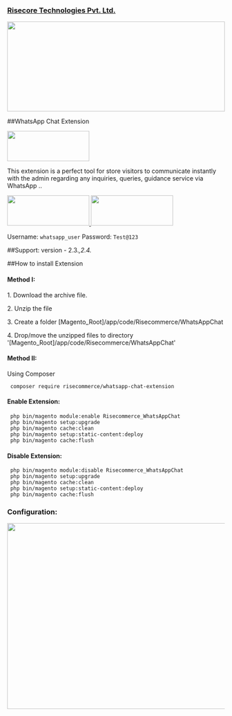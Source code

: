<a href="https://risecommerce.com/"><h3>Risecore Technologies Pvt. Ltd.</h3></a>
<a href="https://risecommerce.com/"><img width="100%" height="208" src="https://risecommerce.com/media/wysiwyg/logowithtext.png"></a>

##WhatsApp Chat Extension

<a href="https://risecommerce.com/magento2-whatsapp-chat-integration.html"><img width="190" height="70" src="https://risecommerce.com/media/wysiwyg/risedownload.png"></a>


This extension is a perfect tool for store visitors to communicate instantly with the admin regarding any inquiries, queries, guidance service via WhatsApp ..

 <a href="https://demo.risecommerce.com/"> <img width="190" height="70" src="https://risecommerce.com/media/wysiwyg/frontend-demo.png"> </a>
 <a href="https://demo.risecommerce.com/admindemo"> <img width="190" height="70" src="https://risecommerce.com/media/wysiwyg/Backend-Demo.png"> </a>

Username: ```whatsapp_user``` Password: ```Test@123```

##Support: 
version - 2.3.*,2.4.*

##How to install Extension

<h4>Method I:</h4>
<p>1. Download the archive file.</p>
<p>2. Unzip the file</p>
<p>3. Create a folder [Magento_Root]/app/code/Risecommerce/WhatsAppChat</p>
<p>4. Drop/move the unzipped files to directory '[Magento_Root]/app/code/Risecommerce/WhatsAppChat'</p>

<h4>Method II:</h4>

Using Composer

```
 composer require risecommerce/whatsapp-chat-extension
```

<h4>Enable Extension:</h4>

```
 php bin/magento module:enable Risecommerce_WhatsAppChat
 php bin/magento setup:upgrade
 php bin/magento cache:clean
 php bin/magento setup:static-content:deploy
 php bin/magento cache:flush
```

<h4>Disable Extension:</h4>

```
 php bin/magento module:disable Risecommerce_WhatsAppChat
 php bin/magento setup:upgrade
 php bin/magento cache:clean
 php bin/magento setup:static-content:deploy
 php bin/magento cache:flush
```

 <h3>Configuration:</h3>
<img width="830" height="430" src="https://risecommerce.com/media/wysiwyg/WhtsappConf.png">
